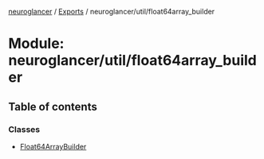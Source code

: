 [neuroglancer](../README.md) / [Exports](../modules.md) / neuroglancer/util/float64array\_builder

# Module: neuroglancer/util/float64array\_builder

## Table of contents

### Classes

- [Float64ArrayBuilder](../classes/neuroglancer_util_float64array_builder.Float64ArrayBuilder.md)
